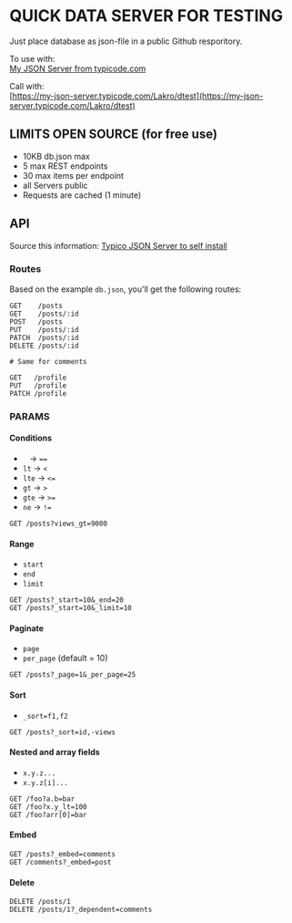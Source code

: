 # QUICK DATA SERVER FOR TESTING

Just place database as json-file in a public Github resporitory.


To use with:  
[My JSON Server from typicode.com](https://my-json-server.typicode.com/) 

Call with:  
[https://my-json-server.typicode.com/Lakro/dtest](https://my-json-server.typicode.com/Lakro/dtest)



## LIMITS OPEN SOURCE (for free use)

+ 10KB db.json max
+ 5 max REST endpoints
+ 30 max items per endpoint 
+ all Servers public 
+ Requests are cached (1 minute)



## API

Source this information: 
[Typico JSON Server to self install](https://github.com/typicode/json-server/tree/main)

### Routes

Based on the example `db.json`, you'll get the following routes:

```
GET    /posts
GET    /posts/:id
POST   /posts
PUT    /posts/:id
PATCH  /posts/:id
DELETE /posts/:id

# Same for comments
```

```
GET   /profile
PUT   /profile
PATCH /profile
```

### PARAMS 


#### Conditions

- ` ` → `==`
- `lt` → `<`
- `lte` → `<=`
- `gt` → `>`
- `gte` → `>=`
- `ne` → `!=`

```
GET /posts?views_gt=9000
```

#### Range

- `start`
- `end`
- `limit`

```
GET /posts?_start=10&_end=20
GET /posts?_start=10&_limit=10
```

#### Paginate

- `page`
- `per_page` (default = 10)

```
GET /posts?_page=1&_per_page=25
```

#### Sort

- `_sort=f1,f2`

```
GET /posts?_sort=id,-views
```

#### Nested and array fields

- `x.y.z...`
- `x.y.z[i]...`

```
GET /foo?a.b=bar
GET /foo?x.y_lt=100
GET /foo?arr[0]=bar
```

#### Embed

```
GET /posts?_embed=comments
GET /comments?_embed=post
```

#### Delete

```
DELETE /posts/1
DELETE /posts/1?_dependent=comments
```




